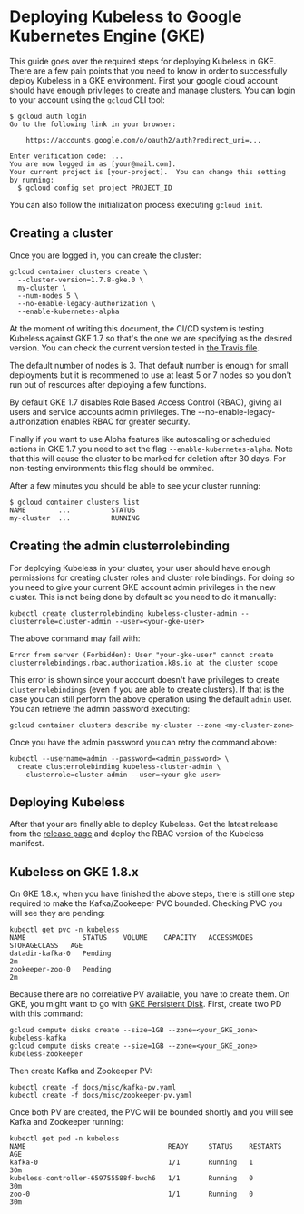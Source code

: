 # Deploying Kubeless to Google Kubernetes Engine (GKE)

This guide goes over the required steps for deploying Kubeless in GKE. There are a few pain points that you need to know in order to successfully deploy Kubeless in a GKE environment. First your google cloud account should have enough privileges to create and manage clusters. You can login to your account using the `gcloud` CLI tool:

```console
$ gcloud auth login
Go to the following link in your browser:

    https://accounts.google.com/o/oauth2/auth?redirect_uri=...

Enter verification code: ...
You are now logged in as [your@mail.com].
Your current project is [your-project].  You can change this setting by running:
  $ gcloud config set project PROJECT_ID
```

You can also follow the initialization process executing `gcloud init`.

## Creating a cluster

Once you are logged in, you can create the cluster:

```console
gcloud container clusters create \
  --cluster-version=1.7.8-gke.0 \
  my-cluster \
  --num-nodes 5 \
  --no-enable-legacy-authorization \
  --enable-kubernetes-alpha
```

At the moment of writing this document, the CI/CD system is testing Kubeless against GKE 1.7 so that's the one we are specifying as the desired version. You can check the current version tested in [the Travis file](../.travis.yml).

The default number of nodes is 3. That default number is enough for small deployments but it is recommened to use at least 5 or 7 nodes so you don't run out of resources after deploying a few functions.

By default GKE 1.7 disables Role Based Access Control (RBAC), giving all users and service accounts admin privileges. The --no-enable-legacy-authorization enables RBAC for greater security.

Finally if you want to use Alpha features like autoscaling or scheduled actions in GKE 1.7 you need to set the flag `--enable-kubernetes-alpha`. Note that this will cause the cluster to be marked for deletion after 30 days. For non-testing environments this flag should be ommited.

After a few minutes you should be able to see your cluster running:

```console
$ gcloud container clusters list
NAME        ...          STATUS
my-cluster  ...          RUNNING
```

## Creating the admin clusterrolebinding

For deploying Kubeless in your cluster, your user should have enough permissions for creating cluster roles and cluster role bindings. For doing so you need to give your current GKE account admin privileges in the new cluster. This is not being done by default so you need to do it manually:

```console
kubectl create clusterrolebinding kubeless-cluster-admin --clusterrole=cluster-admin --user=<your-gke-user>
```

The above command may fail with:

```console
Error from server (Forbidden): User "your-gke-user" cannot create
clusterrolebindings.rbac.authorization.k8s.io at the cluster scope
```

This error is shown since your account doesn't have privileges to create `clusterrolebindings` (even if you are able to create clusters). If that is the case you can still perform the above operation using the default `admin` user. You can retrieve the admin password executing:

```console
gcloud container clusters describe my-cluster --zone <my-cluster-zone>
```

Once you have the admin password you can retry the command above:

```console
kubectl --username=admin --password=<admin_password> \
  create clusterrolebinding kubeless-cluster-admin \
  --clusterrole=cluster-admin --user=<your-gke-user>
```

## Deploying Kubeless

After that your are finally able to deploy Kubeless. Get the latest release from the [release page](https://github.com/kubeless/kubeless/releases) and deploy the RBAC version of the Kubeless manifest.

## Kubeless on GKE 1.8.x

On GKE 1.8.x, when you have finished the above steps, there is still one step required to make the Kafka/Zookeeper PVC bounded. Checking PVC you will see they are pending:

```
kubectl get pvc -n kubeless
NAME              STATUS    VOLUME    CAPACITY   ACCESSMODES   STORAGECLASS   AGE
datadir-kafka-0   Pending                                                     2m
zookeeper-zoo-0   Pending                                                     2m
```

Because there are no correlative PV available, you have to create them. On GKE, you might want to go with [GKE Persistent Disk](https://kubernetes.io/docs/concepts/storage/volumes/#gcepersistentdisk). First, create two PD with this command:

```console
gcloud compute disks create --size=1GB --zone=<your_GKE_zone> kubeless-kafka
gcloud compute disks create --size=1GB --zone=<your_GKE_zone> kubeless-zookeeper
```

Then create Kafka and Zookeeper PV:

```console
kubectl create -f docs/misc/kafka-pv.yaml
kubectl create -f docs/misc/zookeeper-pv.yaml
```

Once both PV are created, the PVC will be bounded shortly and you will see Kafka and Zookeeper running:

```console
kubectl get pod -n kubeless
NAME                                   READY     STATUS    RESTARTS   AGE
kafka-0                                1/1       Running   1          30m
kubeless-controller-659755588f-bwch6   1/1       Running   0          30m
zoo-0                                  1/1       Running   0          30m
```
